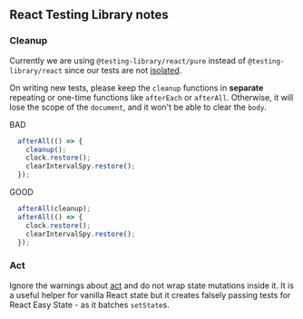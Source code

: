 ## React Testing Library notes

### Cleanup

Currently we are using `@testing-library/react/pure` instead of `@testing-library/react` since our tests are not [isolated](https://kentcdodds.com/blog/test-isolation-with-react).

On writing new tests, please keep the `cleanup` functions in __separate__ repeating or one-time functions like `afterEach` or `afterAll`.
Otherwise, it will lose the scope of the `document`, and it won't be able to clear the `body`.

BAD
```js
  afterAll(() => {
    cleanup();
    clock.restore();
    clearIntervalSpy.restore();
  });
```

GOOD
```js
  afterAll(cleanup);
  afterAll(() => {
    clock.restore();
    clearIntervalSpy.restore();
  });
```

### Act

Ignore the warnings about [act](https://reactjs.org/docs/test-utils.html#act) and do not wrap state mutations inside it. It is a useful helper for vanilla React state but it creates falsely passing tests for React Easy State - as it batches `setState`s.
